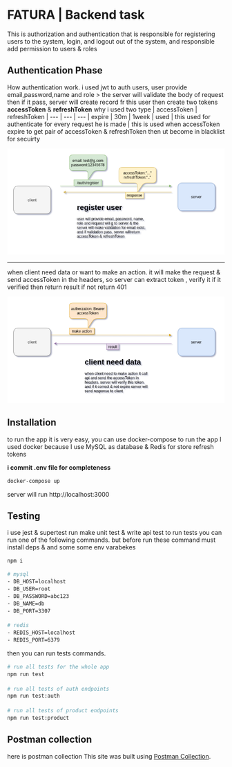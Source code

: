 # FATURA | Backend task

This is authorization and authentication that is responsible for registering users to the system, login, and logout out of the system, and responsible add permission to users & roles

## Authentication Phase

How authentication work. i used jwt to auth users, user provide email,password,name and role > the server will validate the body of request then if it pass, server will create record fr this user then create two tokens **accessToken** & **refreshToken** why i used two
type | accessToken | refreshToken |
--- | --- | --- |
expire | 30m | 1week |
used | this used for authenticate for every request he is made | this is used when accessToken expire to get pair of accessToken & refreshToken then ut become in blacklist for secuirty

![register process](images/register.png)

---

when client need data or want to make an action.
it will make the request & send accessToken in the headers, so server can extract token , verify it if it verified then return result if not return 401

![register process](images/clientneed.png)

## Installation

to run the app it is very easy, you can use docker-compose to run the app I used docker because I use MySQL as database & Redis for store refresh tokens

**i commit .env file for completeness**
```bash
docker-compose up
```

server will run http://localhost:3000

## Testing

i use jest & supertest run make unit test & write api test
to run tests you can run one of the following commands. but before run these command must install deps & and some some env varabekes
```bash
npm i
```

```bash
# mysql
- DB_HOST=localhost
- DB_USER=root
- DB_PASSWORD=abc123
- DB_NAME=db
- DB_PORT=3307

# redis
- REDIS_HOST=localhost
- REDIS_PORT=6379
```



then you can run tests commands.

```bash
# run all tests for the whole app
npm run test

# run all tests of auth endpoints
npm run test:auth

# run all tests of product endpoints
npm run test:product
```

##  Postman collection
here is postman collection This site was built using [Postman Collection](https://www.getpostman.com/collections/8481f3e15ddcce98a1d2).
